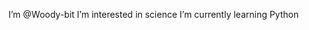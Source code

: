  I’m @Woody-bit
 I’m interested in science
 I’m currently learning Python

 

<!---
Woody-bit/Woody-bit is a ✨ special ✨ repository because its `README.md` (this file) appears on your GitHub profile.
You can click the Preview link to take a look at your changes.
--->
